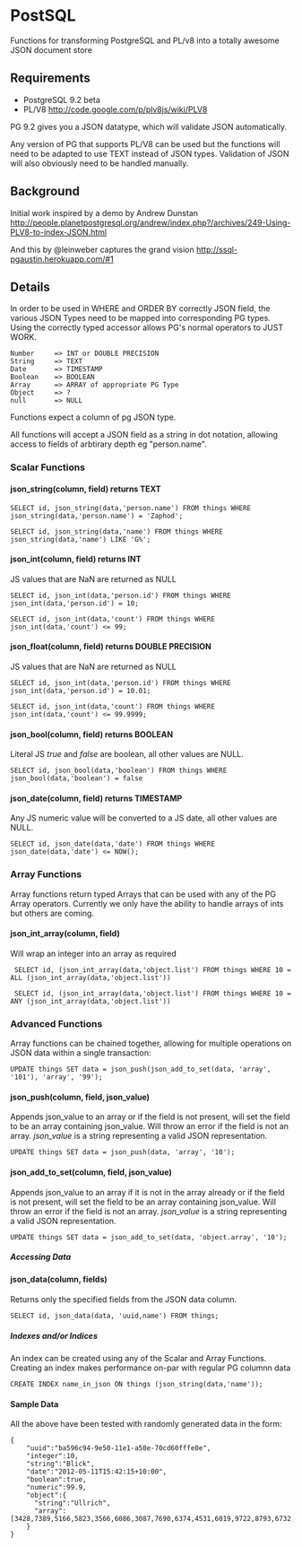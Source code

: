 PostSQL
====================================

Functions for transforming PostgreSQL and PL/v8 into a totally awesome JSON document store  


Requirements
------------------------------------

 * PostgreSQL 9.2 beta 
 * PL/V8 http://code.google.com/p/plv8js/wiki/PLV8


PG 9.2 gives you a JSON datatype, which will validate JSON automatically.

Any version of PG that supports PL/V8 can be used but the functions will need to be adapted to use TEXT instead of JSON types. Validation of JSON will also obviously need to be handled manually. 



Background
------------------------------------

Initial work inspired by a demo by Andrew Dunstan
http://people.planetpostgresql.org/andrew/index.php?/archives/249-Using-PLV8-to-index-JSON.html

And this by @leinweber captures the grand vision 
http://ssql-pgaustin.herokuapp.com/#1


Details
-------------------------------------

In order to be used in WHERE and ORDER BY correctly JSON field, the various JSON Types need to be mapped into corresponding PG types. Using the correctly typed accessor allows PG's normal operators to JUST WORK. 
  
    Number     => INT or DOUBLE PRECISION
    String     => TEXT
    Date       => TIMESTAMP
    Boolean    => BOOLEAN
    Array      => ARRAY of appropriate PG Type 
    Object     => ?
    null       => NULL
 
Functions expect a column of pg JSON type.     

All functions will accept a JSON field as a string in dot notation, allowing access to fields of arbtirary depth eg "person.name".



### Scalar Functions
  

#### json_string(column, field) returns TEXT

    SELECT id, json_string(data,'person.name') FROM things WHERE json_string(data,'person.name') = 'Zaphod';
    
    SELECT id, json_string(data,'name') FROM things WHERE json_string(data,'name') LIKE 'G%';
 
#### json_int(column, field) returns INT

JS values that are NaN are returned as NULL

    SELECT id, json_int(data,'person.id') FROM things WHERE json_int(data,'person.id') = 10;
    
    SELECT id, json_int(data,'count') FROM things WHERE json_int(data,'count') <= 99;
 
#### json_float(column, field) returns DOUBLE PRECISION
  
JS values that are NaN are returned as NULL

    SELECT id, json_int(data,'person.id') FROM things WHERE json_int(data,'person.id') = 10.01;
    
    SELECT id, json_int(data,'count') FROM things WHERE json_int(data,'count') <= 99.9999;


#### json_bool(column, field) returns BOOLEAN

Literal JS *true* and *false* are boolean, all other values are NULL. 

    SELECT id, json_bool(data,'boolean') FROM things WHERE json_bool(data,'boolean') = false 

  
#### json_date(column, field) returns TIMESTAMP

Any JS numeric value will be converted to a JS date, all other values are NULL. 
  
    SELECT id, json_date(data,'date') FROM things WHERE json_date(data,'date') <= NOW();


### Array Functions

Array functions return typed Arrays that can be used with any of the PG Array operators. Currently we only have the ability to handle arrays of ints but others are coming.

#### json_int_array(column, field)
         
Will wrap an integer into an array as required

     SELECT id, (json_int_array(data,'object.list') FROM things WHERE 10 = ALL (json_int_array(data,'object.list'))
     
     SELECT id, (json_int_array(data,'object.list') FROM things WHERE 10 = ANY (json_int_array(data,'object.list'))


### Advanced Functions

Array functions can be chained together, allowing for multiple operations on JSON data within a single transaction:

    UPDATE things SET data = json_push(json_add_to_set(data, 'array', '101'), 'array', '99');

     
#### json_push(column, field, json_value)

Appends json_value to an array or if the field is not present, will set the field to be an array containing json_value. Will throw an error if the field is not an array. *json_value* is a string representing a valid JSON representation.

    UPDATE things SET data = json_push(data, 'array', '10');
  
  
#### json_add_to_set(column, field, json_value)

Appends json_value to an array if it is not in the array already or if the field is not present, will set the field to be an array containing json_value. Will throw an error if the field is not an array. *json_value* is a string representing a valid JSON representation.
         
    UPDATE things SET data = json_add_to_set(data, 'object.array', '10');



##### Accessing Data 

#### json_data(column, fields)

Returns only the specified fields from the JSON data column.

    SELECT id, json_data(data, 'uuid,name') FROM things;


  
##### Indexes and/or Indices
  
An index can be created using any of the Scalar and Array Functions. 
Creating an index makes performance on-par with regular PG columnn data
  
    CREATE INDEX name_in_json ON things (json_string(data,'name'));
     
  
#### Sample Data

All the above have been tested with randomly generated data in the form:

    {
	    "uuid":"ba596c94-9e50-11e1-a50e-70cd60fffe0e",
	    "integer":10,
	    "string":"Blick",      
	    "date":"2012-05-11T15:42:15+10:00",
	    "boolean":true,
	    "numeric":99.9,
	    "object":{
	      "string":"Ullrich",
	      "array":[3428,7389,5166,5823,3566,6086,3087,7690,6374,4531,6019,9722,8793,6732,5264,9618,5843,6714,5160,4065,2102,4972,2778,6110,4357,4385,1296,7981,607,3104,4992,8207,7517,1932,8097,2626,5196,425,8803,4778,7814,5337,9467,200,3542,4001,5930,4646,7304,4033,4838,7539,648,7016,6377,7957,7411,4023,7105,3676,9195,2337,8259,9166,9972,4740,7705,5368,5815,2592,5569,4842,6577,3805,1473,8585,9371,8732,9491,3819,7517,3437,6342,3397,8603,5324,676,7922,813,9850,8032,9324,733,5436,2971,9878,1648,6248,2109,1422]
	    }
    }
   
 
  


